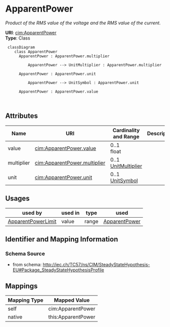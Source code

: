 # ApparentPower


_Product of the RMS value of the voltage and the RMS value of the current._





**URI**: [cim:ApparentPower](http://iec.ch/TC57/CIM100#ApparentPower)<br />
**Type**: Class




```mermaid
 classDiagram
    class ApparentPower
      ApparentPower : ApparentPower.multiplier
        
          ApparentPower --> UnitMultiplier : ApparentPower.multiplier
        
      ApparentPower : ApparentPower.unit
        
          ApparentPower --> UnitSymbol : ApparentPower.unit
        
      ApparentPower : ApparentPower.value
        
      
```




<!-- no inheritance hierarchy -->


## Attributes


| Name | URI | Cardinality and Range | Description | Inheritance |
| ---  | --- | --- | --- | --- |
| value | [cim:ApparentPower.value](http://iec.ch/TC57/CIM100#ApparentPower.value) | 0..1 <br />  float  |  | direct |
| multiplier | [cim:ApparentPower.multiplier](http://iec.ch/TC57/CIM100#ApparentPower.multiplier) | 0..1 <br />  [UnitMultiplier](UnitMultiplier.md)  |  | direct |
| unit | [cim:ApparentPower.unit](http://iec.ch/TC57/CIM100#ApparentPower.unit) | 0..1 <br />  [UnitSymbol](UnitSymbol.md)  |  | direct |





## Usages

| used by | used in | type | used |
| ---  | --- | --- | --- |
| [ApparentPowerLimit](ApparentPowerLimit.md) | value | range | [ApparentPower](ApparentPower.md) |






## Identifier and Mapping Information







### Schema Source


* from schema: http://iec.ch/TC57/ns/CIM/SteadyStateHypothesis-EU#Package_SteadyStateHypothesisProfile





## Mappings

| Mapping Type | Mapped Value |
| ---  | ---  |
| self | cim:ApparentPower |
| native | this:ApparentPower |





